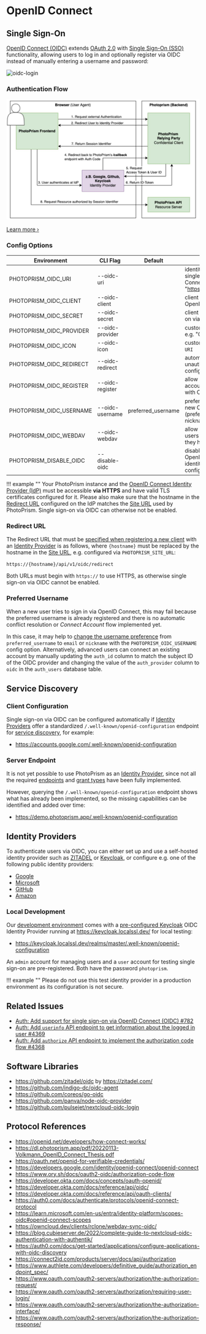 # OpenID Connect

## Single Sign-On

[OpenID Connect (OIDC)](https://openid.net/developers/how-connect-works/) extends [OAuth 2.0](oauth2.md) with [Single Sign-On (SSO)](https://developer.okta.com/docs/reference/api/oidc/#userinfo) functionality, allowing users to log in and optionally register via OIDC instead of manually entering a username and password:

![oidc-login](https://github.com/photoprism/photoprism/assets/301686/58e89668-2404-4973-8f6a-e228be389e6c)

### Authentication Flow

![oidc-sso-flow](img/oidc-sso-flow.jpg)

[Learn more ›](https://dl.photoprism.app/pdf/20220113-Volkmann_OpenID_Connect_Thesis.pdf)

### Config Options

| Environment              | CLI Flag        | Default            | Description                                                                                              |
|--------------------------|-----------------|--------------------|----------------------------------------------------------------------------------------------------------|
| PHOTOPRISM_OIDC_URI      | --oidc-uri      |                    | identity provider issuer `URI` for single sign-on via OpenID Connect, e.g. "https://accounts.google.com" |
| PHOTOPRISM_OIDC_CLIENT   | --oidc-client   |                    | client `ID` for single sign-on via OpenID Connect                                                        |
| PHOTOPRISM_OIDC_SECRET   | --oidc-secret   |                    | client `SECRET` for single sign-on via OpenID Connect                                                    |
| PHOTOPRISM_OIDC_PROVIDER | --oidc-provider |                    | custom identity provider `NAME`, e.g. "Google"                                                           |
| PHOTOPRISM_OIDC_ICON     | --oidc-icon     |                    | custom identity provider icon `URI`                                                                      |
| PHOTOPRISM_OIDC_REDIRECT | --oidc-redirect |                    | automatically redirect unauthenticated users to the configured identity provider                         |
| PHOTOPRISM_OIDC_REGISTER | --oidc-register |                    | allow new users to create an account when they sign in with OpenID Connect                               |
| PHOTOPRISM_OIDC_USERNAME | --oidc-username | preferred_username | preferred username `CLAIM` for new OpenID Connect users (preferred_username, email, nickname)            |
| PHOTOPRISM_OIDC_WEBDAV   | --oidc-webdav   |                    | allow new OpenID Connect users to use WebDAV when they have a role that allows it                        |
| PHOTOPRISM_DISABLE_OIDC  | --disable-oidc  |                    | disable single sign-on via OpenID Connect, even if an identity provider has been configured              |

!!! example ""
    Your PhotoPrism instance and the [OpenID Connect Identity Provider (IdP)](#identity-providers) must be accessible **via HTTPS** and have valid TLS certificates configured for it. Please also make sure that the hostname in the [Redirect URL](#redirect-url) configured on the IdP matches the [Site URL](../../getting-started/config-options.md#site-information) used by PhotoPrism. Single sign-on via OIDC can otherwise not be enabled.

### Redirect URL

The Redirect URL that must be [specified when registering a new client](img/redirect-url-example.jpg) with an [Identity Provider](#identity-providers) is as follows, where `{hostname}` must be replaced by the hostname in the [Site URL](../../getting-started/config-options.md#site-information), e.g. configured via `PHOTOPRISM_SITE_URL`:

```
https://{hostname}/api/v1/oidc/redirect
```

Both URLs must begin with `https://` to use HTTPS, as otherwise single sign-on via OIDC cannot be enabled.

### Preferred Username

When a new user tries to sign in via OpenID Connect, this may fail because the preferred username is already registered and there is no automatic conflict resolution or *Connect Account* flow implemented yet.

In this case, it may help to [change the username preference](#config-options) from `preferred_username` to `email` or `nickname` with the `PHOTOPRISM_OIDC_USERNAME` config option. Alternatively, advanced users can connect an existing account by manually updating the `auth_id` column to match the subject ID of the OIDC provider and changing the value of the `auth_provider` column to `oidc` in the `auth_users` database table.

## Service Discovery

### Client Configuration

Single sign-on via OIDC can be configured automatically if [Identity Providers](#identity-providers) offer a standardized `/.well-known/openid-configuration` endpoint for [service discovery](https://developer.okta.com/docs/reference/api/oidc/#well-known-oauth-authorization-server), for example:

- <https://accounts.google.com/.well-known/openid-configuration>

### Server Endpoint

It is not yet possible to use PhotoPrism as an [Identity Provider](#identity-providers), since not all the required [endpoints](https://github.com/photoprism/photoprism/issues/4368) and [grant types](oauth2.md) have been fully implemented.

However, querying the `/.well-known/openid-configuration` endpoint shows what has already been implemented, so the missing capabilities can be identified and added over time:

- <https://demo.photoprism.app/.well-known/openid-configuration>

## Identity Providers

To authenticate users via OIDC, you can either set up and use a self-hosted identity provider such as [ZITADEL](https://zitadel.com/docs/self-hosting/deploy/compose) or [Keycloak](https://www.keycloak.org/), or configure e.g. one of the following public identity providers:

- [Google](https://developers.google.com/identity/openid-connect/openid-connect)
- [Microsoft](https://entra.microsoft.com/)
- [GitHub](https://docs.github.com/en/apps/oauth-apps/building-oauth-apps/creating-an-oauth-app)
- [Amazon](https://developer.amazon.com/apps-and-games/login-with-amazon)

### Local Development

Our [development environment](../setup.md) comes with a [pre-configured Keycloak](https://github.com/photoprism/photoprism/blob/develop/compose.yaml#L217-L243) OIDC Identity Provider running at <https://keycloak.localssl.dev/> for local testing:

- <https://keycloak.localssl.dev/realms/master/.well-known/openid-configuration>

An `admin` account for managing users and a `user` account for testing single sign-on are pre-registered. Both have the password `photoprism`.

!!! example ""
    Please do not use this test identity provider in a production environment as its configuration is not secure.

## Related Issues

- [Auth: Add support for single sign-on via OpenID Connect (OIDC) #782](https://github.com/photoprism/photoprism/issues/782)
- [Auth: Add `userinfo` API endpoint to get information about the logged in user #4369](https://github.com/photoprism/photoprism/issues/4369)
- [Auth: Add `authorize` API endpoint to implement the authorization code flow #4368](https://github.com/photoprism/photoprism/issues/4368)

## Software Libraries

- https://github.com/zitadel/oidc by https://zitadel.com/
- https://github.com/indigo-dc/oidc-agent
- https://github.com/coreos/go-oidc
- https://github.com/panva/node-oidc-provider
- https://github.com/pulsejet/nextcloud-oidc-login

## Protocol References

- https://openid.net/developers/how-connect-works/
- https://dl.photoprism.app/pdf/20220113-Volkmann_OpenID_Connect_Thesis.pdf
- https://oauth.net/openid-for-verifiable-credentials/
- https://developers.google.com/identity/openid-connect/openid-connect
- https://www.ory.sh/docs/oauth2-oidc/authorization-code-flow
- https://developer.okta.com/docs/concepts/oauth-openid/
- https://developer.okta.com/docs/reference/api/oidc/
- https://developer.okta.com/docs/reference/api/oauth-clients/
- https://auth0.com/docs/authenticate/protocols/openid-connect-protocol
- https://learn.microsoft.com/en-us/entra/identity-platform/scopes-oidc#openid-connect-scopes
- https://owncloud.dev/clients/rclone/webdav-sync-oidc/
- https://blog.cubieserver.de/2022/complete-guide-to-nextcloud-oidc-authentication-with-authentik/
- https://auth0.com/docs/get-started/applications/configure-applications-with-oidc-discovery
- https://connect2id.com/products/server/docs/api/authorization
- https://www.authlete.com/developers/definitive_guide/authorization_endpoint_spec/
- https://www.oauth.com/oauth2-servers/authorization/the-authorization-request/
- https://www.oauth.com/oauth2-servers/authorization/requiring-user-login/
- https://www.oauth.com/oauth2-servers/authorization/the-authorization-interface/
- https://www.oauth.com/oauth2-servers/authorization/the-authorization-response/